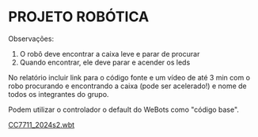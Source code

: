 # PROJETO ROBÓTICA

Observações:

1. O robô deve encontrar a caixa leve e parar de procurar
1. Quando encontrar, ele deve parar e acender os leds

No relatório incluir link para o código fonte e um vídeo de até 3 min com o robo procurando e encontrando a caixa (pode ser acelerado!) e nome de todos os integrantes do grupo.

Podem utilizar o controlador o default do WeBots como "código base".

[CC7711_2024s2.wbt](./worlds/CC7711_2024s2.wbt)

